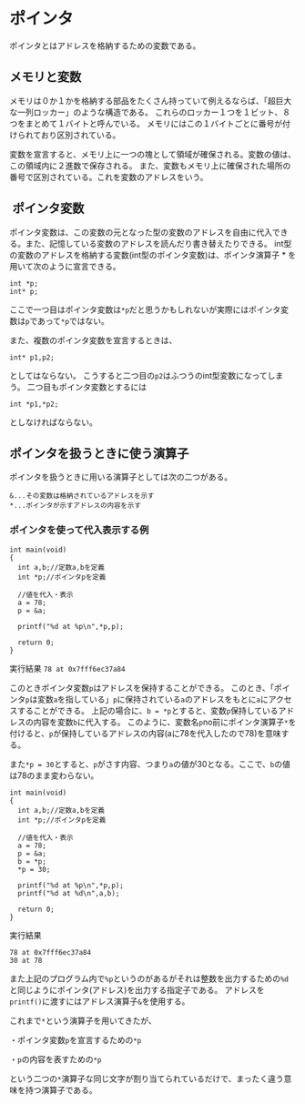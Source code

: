 # ポインタ
ポインタとはアドレスを格納するための変数である。

## メモリと変数
メモリは０か１かを格納する部品をたくさん持っていて例えるならば、「超巨大な一列ロッカー」のような構造である。
これらのロッカー１つを１ビット、８つをまとめて１バイトと呼んでいる。
メモリにはこの１バイトごとに番号が付けられており区別されている。

変数を宣言すると、メモリ上に一つの塊として領域が確保される。変数の値は、この領域内に２進数で保存される。
また、変数もメモリ上に確保された場所の番号で区別されている。これを変数のアドレスをいう。

##  ポインタ変数
ポインタ変数は、この変数の元となった型の変数のアドレスを自由に代入できる。また、記憶している変数のアドレスを読んだり書き替えたりできる。
int型の変数のアドレスを格納する変数(int型のポインタ変数)は、ポインタ演算子 * を用いて次のように宣言できる。

```
int *p;
int* p;
```

ここで一つ目はポインタ変数は`*p`だと思うかもしれないが実際にはポインタ変数は`p`であって`*p`ではない。

また、複数のポインタ変数を宣言するときは、

`int* p1,p2;`

としてはならない。
こうすると二つ目の`p2`はふつうのint型変数になってしまう。
二つ目もポインタ変数とするには

`int *p1,*p2;`

としなければならない。

## ポインタを扱うときに使う演算子
ポインタを扱うときに用いる演算子としては次の二つがある。

```
&...その変数は格納されているアドレスを示す
*...ポインタが示すアドレスの内容を示す
```

### ポインタを使って代入表示する例

```
int main(void)
{
  int a,b;//定数a,bを定義
  int *p;//ポインタpを定義
  
  //値を代入・表示
  a = 78;
  p = &a;
  
  printf("%d at %p\n",*p,p);
  
  return 0;
}
```

実行結果
`78 at 0x7fff6ec37a84`

このときポインタ変数`p`はアドレスを保持することができる。
このとき、「ポインタ`p`は変数`a`を指している」`p`に保持されている`a`のアドレスをもとに`a`にアクセスすることができる。
上記の場合に、`b = *p`とすると、変数`p`保持しているアドレスの内容を変数`b`に代入する。
このように、変数名`p`no前にポインタ演算子`*`を付けると、`p`が保持しているアドレスの内容(aに78を代入したので78)を意味する。

また`*p = 30`とすると、`p`がさす内容、つまり`a`の値が30となる。ここで、`b`の値は78のまま変わらない。

```
int main(void)
{
  int a,b;//定数a,bを定義
  int *p;//ポインタpを定義
  
  //値を代入・表示
  a = 78;
  p = &a;
  b = *p;
  *p = 30;
  
  printf("%d at %p\n",*p,p);
  printf("%d at %d\n",a,b);
  
  return 0;
}
```

実行結果

```
78 at 0x7fff6ec37a84
30 at 78
```

また上記のプログラム内で`%p`というのがあるがそれは整数を出力するための`%d`と同じようにポインタ(アドレス)を出力する指定子である。
アドレスを`printf()`に渡すにはアドレス演算子`&`を使用する。

これまで`*`という演算子を用いてきたが、

・ポインタ変数`p`を宣言するための`*p`

・`p`の内容を表すための`*p`

という二つの`*`演算子な同じ文字が割り当てられているだけで、まったく違う意味を持つ演算子である。
